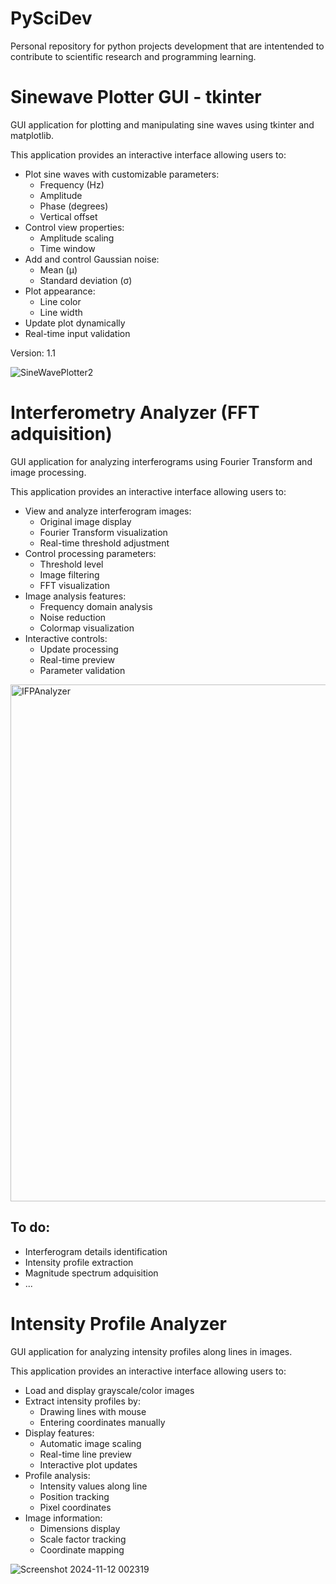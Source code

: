 # PySciDev
Personal repository for python projects development that are intentended to contribute to scientific research and programming learning.

# Sinewave Plotter GUI - tkinter
GUI application for plotting and manipulating sine waves using tkinter and matplotlib.

This application provides an interactive interface allowing users to:
- Plot sine waves with customizable parameters:
  * Frequency (Hz)
  * Amplitude 
  * Phase (degrees)
  * Vertical offset
- Control view properties:
  * Amplitude scaling
  * Time window
- Add and control Gaussian noise:
  * Mean (μ)
  * Standard deviation (σ)
- Plot appearance:
  * Line color
  * Line width
- Update plot dynamically
- Real-time input validation
  
Version: 1.1

![SineWavePlotter2](https://github.com/user-attachments/assets/a3084539-3430-4bf0-8410-cb606b2ad92f)

# Interferometry Analyzer (FFT adquisition)
GUI application for analyzing interferograms using Fourier Transform and image processing.

This application provides an interactive interface allowing users to:
- View and analyze interferogram images:
  * Original image display
  * Fourier Transform visualization
  * Real-time threshold adjustment
- Control processing parameters:
  * Threshold level
  * Image filtering
  * FFT visualization
- Image analysis features:
  * Frequency domain analysis
  * Noise reduction
  * Colormap visualization
- Interactive controls:
  * Update processing
  * Real-time preview
  * Parameter validation

<img width="827" alt="IFPAnalyzer" src="https://github.com/user-attachments/assets/4aeb8526-18e5-4a4e-a060-26e347e0fc5d">

To do:
-
  * Interferogram details identification
  * Intensity profile extraction
  * Magnitude spectrum adquisition
  * ...

# Intensity Profile Analyzer
GUI application for analyzing intensity profiles along lines in images.

This application provides an interactive interface allowing users to:
- Load and display grayscale/color images
- Extract intensity profiles by:
  * Drawing lines with mouse
  * Entering coordinates manually
- Display features:
  * Automatic image scaling
  * Real-time line preview
  * Interactive plot updates
- Profile analysis:
  * Intensity values along line
  * Position tracking
  * Pixel coordinates
- Image information:
  * Dimensions display
  * Scale factor tracking
  * Coordinate mapping

![Screenshot 2024-11-12 002319](https://github.com/user-attachments/assets/ff846ffa-aa01-4974-a28d-0d0879769e0a)
